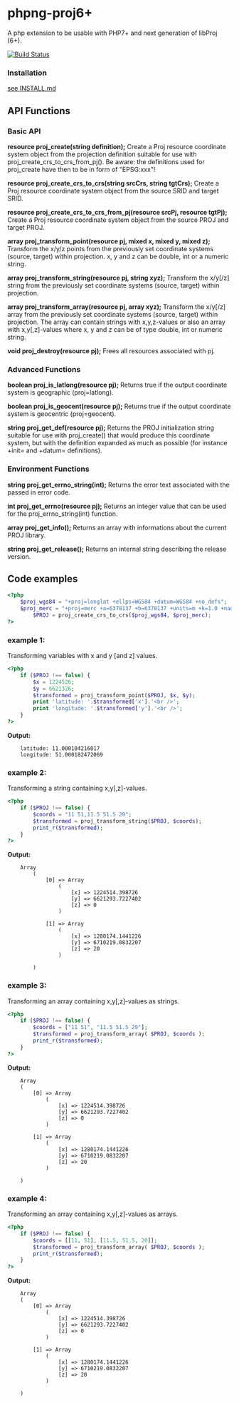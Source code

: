 # phpng-proj6+

A php extension to be usable with PHP7+ and next generation of libProj (6+).

[![Build Status](https://travis-ci.com/swen100/phpng-proj.svg?branch=proj6+)](https://travis-ci.com/swen100/phpng-proj)

### Installation

[see INSTALL.md](INSTALL)

## API Functions

### Basic API

**resource proj_create(string definition);**
Create a Proj resource coordinate system object from the projection definition suitable for use with proj_create_crs_to_crs_from_pj(). Be aware: the definitions used for proj_create have then to be in form of "EPSG:xxx"!

**resource proj_create_crs_to_crs(string srcCrs, string tgtCrs);**
Create a Proj resource coordinate system object from the source SRID and target SRID.

**resource proj_create_crs_to_crs_from_pj(resource srcPj, resource tgtPj);**
Create a Proj resource coordinate system object from the source PROJ and target PROJ.

**array proj_transform_point(resource pj, mixed x, mixed y, mixed z);**
Transform the x/y/z points from the previously set coordinate systems (source, target) within projection.
x, y and z can be double, int or a numeric string.

**array proj_transform_string(resource pj, string xyz);**
Transform the x/y[/z] string from the previously set coordinate systems (source, target) within projection.

**array proj_transform_array(resource pj, array xyz);**
Transform the x/y[/z] array from the previously set coordinate systems (source, target) within projection.
The array can contain strings with x,y,z-values or also an array with x,y[,z]-values where x, y and z can be of type double, int or numeric string.

**void proj_destroy(resource pj);**
Frees all resources associated with pj.

### Advanced Functions

**boolean proj_is_latlong(resource pj);**
Returns true if the output coordinate system is geographic (proj=latlong).

**boolean proj_is_geocent(resource pj);**
Returns true if the output coordinate system is geocentric (proj=geocent).

**string proj_get_def(resource pj);**
Returns the PROJ initialization string suitable for use with proj_create() that would produce this coordinate system, but with the definition expanded as much as possible (for instance +init= and +datum= definitions).

### Environment Functions

**string proj_get_errno_string(int);**
Returns the error text associated with the passed in error code.

**int proj_get_errno(resource pj);**
Returns an integer value that can be used for the proj_errno_string(int) function.

**array proj_get_info();**
Returns an array with informations about the current PROJ library.

**string proj_get_release();**
Returns an internal string describing the release version.

## Code examples

```php
<?php  
	$proj_wgs84 = "+proj=longlat +ellps=WGS84 +datum=WGS84 +no_defs";
	$proj_merc = "+proj=merc +a=6378137 +b=6378137 +units=m +k=1.0 +nadgrids=@null +no_defs";
        $PROJ = proj_create_crs_to_crs($proj_wgs84, $proj_merc);
?>
```

### example 1:
Transforming variables with x and y [and z] values.
```php
<?php  
	if ($PROJ !== false) {  
	    $x = 1224526;
	    $y = 6621326;
	    $transformed = proj_transform_point($PROJ, $x, $y);  
	    print 'latitude: '.$transformed['x'].'<br />';  
	    print 'longitude: '.$transformed['y'].'<br />';  
	}
?>
```

**Output:**
```
	latitude: 11.000104216017
	longitude: 51.000182472069
```

### example 2:
Transforming a string containing x,y[,z]-values.
```php
<?php  
	if ($PROJ !== false) {  
	    $coords = "11 51,11.5 51.5 20";
	    $transformed = proj_transform_string($PROJ, $coords);  
	    print_r($transformed);  
	}
?>
```

**Output:**
```
	Array
        (
            [0] => Array
                (
                    [x] => 1224514.398726
                    [y] => 6621293.7227402
                    [z] => 0
                )

            [1] => Array
                (
                    [x] => 1280174.1441226
                    [y] => 6710219.0832207
                    [z] => 20
                )

        )
```

### example 3:
Transforming an array containing x,y[,z]-values as strings.
```php
<?php  
	if ($PROJ !== false) {  
	    $coords = ["11 51", "11.5 51.5 20"];
	    $transformed = proj_transform_array( $PROJ, $coords );
	    print_r($transformed);  
	}
?>
```

**Output:**
```
	Array
	(
	    [0] => Array
	        (
	            [x] => 1224514.398726
	            [y] => 6621293.7227402
	            [z] => 0
	        )
	
	    [1] => Array
	        (
	            [x] => 1280174.1441226
	            [y] => 6710219.0832207
	            [z] => 20
	        )
	
	)
```

### example 4:
Transforming an array containing x,y[,z]-values as arrays.
```php
<?php  
	if ($PROJ !== false) {  
	    $coords = [[11, 51], [11.5, 51.5, 20]];
	    $transformed = proj_transform_array( $PROJ, $coords );
	    print_r($transformed);  
	}
?>
```

**Output:**
```
	Array
	(
	    [0] => Array
	        (
	            [x] => 1224514.398726
	            [y] => 6621293.7227402
	            [z] => 0
	        )
	
	    [1] => Array
	        (
	            [x] => 1280174.1441226
	            [y] => 6710219.0832207
	            [z] => 20
	        )
	
	)
```

